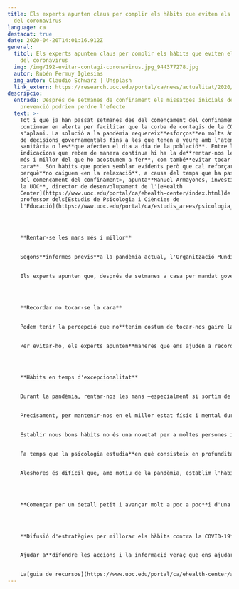 ```yaml
---
title: Els experts apunten claus per complir els hàbits que eviten els contagis
  del coronavirus
language: ca
destacat: true
date: 2020-04-20T14:01:16.912Z
general:
  titol: Els experts apunten claus per complir els hàbits que eviten els contagis
    del coronavirus
  img: /img/192-evitar-contagi-coronavirus.jpg_944377278.jpg
  autor: Rubén Permuy Iglesias
  img_autor: Claudio Schwarz | Unsplash
  link_extern: https://research.uoc.edu/portal/ca/news/actualitat/2020/192-evitar-contagi-coronavirus.html
descripcio:
  entrada: Després de setmanes de confinament els missatges inicials de mesures de
    prevenció podrien perdre l'efecte
  text: >-
    Tot i que ja han passat setmanes des del començament del confinament, hem de
    continuar en alerta per facilitar que la corba de contagis de la COVID-19
    s'aplani. La solució a la pandèmia requereix**esforços**en molts àmbits, des
    de decisions governamentals fins a les que tenen a veure amb l'atenció
    sanitària o les**que afecten el dia a dia de la població**. Entre les
    indicacions que rebem de manera contínua hi ha la de**rentar-nos les mans
    més i millor del que ho acostumem a fer**, com també**evitar tocar-nos la
    cara**. Són hàbits que poden semblar evidents però que cal reforçar
    perquè**no caiguem «en la relaxació**, a causa del temps que ha passat des
    del començament del confinament», apunta**Manuel Armayones, investigador de
    la UOC**, director de desenvolupament de l'[eHealth
    Center](https://www.uoc.edu/portal/ca/ehealth-center/index.html)de la UOC i
    professor dels[Estudis de Psicologia i Ciències de
    l'Educació](https://www.uoc.edu/portal/ca/estudis_arees/psicologia_ciencies_educacio/index.html).




    **Rentar-se les mans més i millor**


    Segons**informes previs**a la pandèmia actual, l'Organització Mundial de la Salut apuntava que només el[5 % de la població dedica almenys 15 segons a rentar-se les mans](https://www.eldiario.es/tumejoryo/estar_bien/racismo-ataja-enfermedades-lavarse-manos_0_995301501.html), i una recerca de la Universitat de Michigan posava en relleu que, d'una mostra de més de 3.700 estudiants que es van analitzar, hi havia**un 10 % que no es rentava les mans després d'anar al lavabo**. Tenint en compte que ens trobem en una conjuntura especial per la pandèmia, la millora d'aquest hàbit és clau per ajudar a reduir el nombre de contagis nous de la COVID-19.


    Els experts apunten que, després de setmanes a casa per mandat governamental, és probable que un percentatge rellevant de la població «pateixi**cansament mental, es relaxi davant d'aquestes mesures**i no es renti les mans amb la cura que pertoca», com assenyala Armayones. El professor de la UOC, que també és investigador del grup de recerca Psicologia, Salut i Xarxa ([PSiNET](http://transfer.rdi.uoc.edu/ca/grup/psicologia-salut-i-xarxa)), afirma que també és probable que algunes de les**indicacions que fan les institucions**en aquest sentit per diferents canals puguin**perdre en bona part l'efecte**per ajudar a complir les mesures d'higiene i precaució que cal seguir.




    **Recordar no tocar-se la cara**


    Podem tenir la percepció que no**tenim costum de tocar-nos gaire la cara**, però diferents estudis confirmen que ho fem**desenes de vegades cada hora**. Com a mostra, una recerca de la Universitat de Sydney va analitzar l'any 2015 un grup d'estudiants de Medicina i va concloure que**[es tocaven la cara23 cops cada seixanta minuts](https://www.ncbi.nlm.nih.gov/pubmed/25637115)de mitjana**. I tocar-se la cara, com les autoritats sanitàries han confirmat en els missatges adreçats a la població, és una manera de contagiar-se després d'entrar en contacte amb la COVID-19 per mitjà de les mans.


    Per evitar-ho, els experts apunten**maneres que ens ajuden a recordar que no ens hem de tocar el rostre**. Descartant opcions que no semblen factibles per al dia a dia, com seria portar un casc integral al cap quan sortim a comprar, Armayones exemplifica que una bona manera és «vestir**màniga llarga**i, si ens hem de tocar la cara o rascar-nos-la, ho fem amb la mateixa màniga». Un altre exemple que destaca l'expert de la UOC per no tocar-nos la cara mentre estem asseguts és posar**les mans sota les natges**.




    **Hàbits en temps d'excepcionalitat**


    Durant la pandèmia, rentar-nos les mans —especialment si sortim de casa o estem en contacte amb algú que hagi sortit— i evitar tocar-nos la cara «s'han de convertir en**nous hàbits que hem de seguir de la manera més escrupolosa possible**», assenyala Armayones. Aquesta és una de les claus principals perquè el nostre dia a dia no sigui un focus de contagis. Però establir hàbits en temps d'excepcionalitat és senzill o és fàcil caure en la relaxació?


    Precisament, per mantenir-nos en el millor estat físic i mental durant el confinament, els experts recomanen impulsar diferents hàbits saludables, com ara tenir una rutina diària, fer exercici físic o seguir una dieta variada i saludable, perquè, entre altres raons, ens ajudarà a dormir més bé i[mantindrem una bona qualitat del son](https://www.uoc.edu/portal/ca/news/actualitat/2020/182-confinament-son.html).


    Establir nous bons hàbits no és una novetat per a moltes persones i acostuma a ser un objectiu de determinades èpoques com ara l'any nou. Encara que tinguem la impressió que aconseguir nous reptes d'estil de vida és probable que s'acabi fent costa amunt, «**canviar els hàbits humans és més senzill del que sembla si tenim clar com s'ha de fer**», indica Armayones.


    Fa temps que la psicologia estudia**en què consisteix en profunditat un hàbit**, on radica la**dificultat**per canviar-los i, sobretot, quines**estratègies es poden posar en pràctica**per canviar-los. «La millor manera de superar barreres és conèixer-les i, un cop ben conegudes, ser capaços d'establir les estratègies que ens ajudaran a aconseguir-ho», detalla Armayones. Un hàbit és un comportament que es repeteix d'una manera sistemàtica, sempre en el mateix moment del dia. Per exemple, engegar la cafetera quan entrem a la cuina després de llevar-nos per preparar l'esmorzar. «És un comportament que s'acaba repetint tant que es torna automàtic. És a dir,**ho fem sense pensar-hi**», puntualitza l'expert.


    Aleshores és difícil que, amb motiu de la pandèmia, establim l'hàbit de rentar-nos les mans correctament i recordem que no ens hem de tocar la cara? «La COVID-19 ens obliga a adquirir una sèrie d'hàbits molt ràpidament. El repte és que**els hem d'introduir a les nostres rutines diàries**o, en el cas de no tocar-se la cara, hem de ser capaços de no fer una cosa que ja era un hàbit molt ben establert per a la immensa majoria de les persones», apunta Armayones. Per a l'investigador és important prendre consciència de generar nous hàbits, encara que pugui implicar un esforç addicional, «perquè trenca la nostra cadena de comportaments. Si ho anem repetint i sobretot**ensfelicitem i celebrem cada cop que ho fem**—com ara cantant una de les nostres cançons preferides—, aconseguirem automatitzar-lo molt ràpidament», puntualitza.




    **Començar per un detall petit i avançar molt a poc a poc**i d'una manera gradual. Aquesta seria l'estratègia denominada «passos de nadó» per establir nous hàbits, teoritzada pel professor Brian Jeffrey Fogg, de la Universitat de Stanford, al seu llibre*Tiny Habits*. «Es tracta d'anar fent cada cop una miqueta més, però sempre pensant que el nostre compromís amb nosaltres mateixos només és arribar a petites metes. Per exemple, si vull desenvolupar l'hàbit de**fer exercici a casa**i em costa molt posar-m'hi, podria començar per fer un "pas de nadó" com ara ballar la meva cançó preferida durant uns segons. Això em permetrà aconseguir un primer triomf i adonar-me que puc fer alguna activitat per mantenir-me en forma, per petita que sigui, i, a poc a poc, avançar», analitza Armayones. El professor Fogg també proposa determinar un moment clau durant el dia per establir aquest nou comportament, com podria ser després dels aplaudiments de les 20 h. I, per acabar, el professor de Stanford apunta que cal celebrar els nostres petits èxits. «Es tractaria de fer una petita celebració, com donar-me l'enhorabona, fer un gest de victòria o el que considerem», aclareix Armayones. «Si ho fem així, segurament tindrem ben establert el nou hàbit més aviat del que ens pensem. És fàcil, costa poc provar-ho i a més funciona», assegura l'investigador de la UOC.




    **Difusió d'estratègies per millorar els hàbits contra la COVID-19**


    Ajudar a**difondre les accions i la informació veraç que ens ajudaran a superar la crisi**actual és una responsabilitat compartida per molts tipus d'organitzacions. És el cas de l'[eHealth Center](https://www.uoc.edu/portal/ca/ehealth-center/index.html)de la UOC, centre de recerca que se centra a capacitar i empoderar la ciutadania i els professionals amb les tecnologies perquè liderin el canvi de paradigma en salut. Arran de la crisi del coronavirus, l'eHealth Center va prendre la iniciativa de divulgar a Twitter consells i recursos digitals que facilitin l'adquisició d'hàbits saludables per ajudar a conscienciar la població encara més perquè segueixi les bones pràctiques de rentar-se les mans, no tocar-se la cara i altres hàbits recomanats per les autoritats sanitàries.


    La[guia de recursos](https://www.uoc.edu/portal/ca/ehealth-center/actualitat/noticies/2020/noticia_009_IntervencioPsicosocial.html)impulsada pel centre es pot seguir per mitjà d'[@eHealthUOC](https://twitter.com/eHealthUOC)o l'etiqueta[\#eHCovid19U](https://twitter.com/search?q=%23eHCovid19UOC&src=typed_query&f=live). S'hi pot consultar informació pràctica i contrastada en**català, castellà i anglès**mentre es mantinguin les mesures preventives per abordar el coronavirus.
---
```

